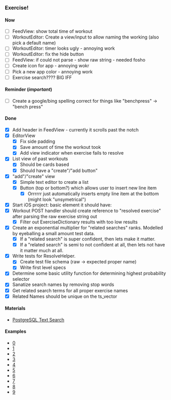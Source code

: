 ### Exercise!

####  Now

- [ ] FeedView: show total time of workout
- [ ] WorkoutEditor: Create a view/input to allow naming the working (also pick a default name)
- [ ] WorkoutEditor: timer looks ugly - annoying work
- [ ] WorkoutEditor: fix the hide button
- [ ] FeedView: if could not parse - show raw string - needed fosho
- [ ] Create icon for app - annoying wokr
- [ ] Pick a new app color - annoying work
- [ ] Exercise search???? BIG IFF

#### Reminder (*important*)

- [ ] Create a google/bing spelling correct for things like "benchpress" -> "bench press"

#### Done

- [x] Add header in FeedView - currently it scrolls past the notch
- [x] EditorView
  - [x] Fix side padding
  - [x] Save amount of time the workout took
  - [x] Add view indicator when exercise fails to resolve
- [x] List view of past workouts
  - [x] Should be cards based
  - [x] Should have a "create"/"add button"
- [x] "add"/"create" view
  - [x] Simple text editor to create a list
  - [x] Button (top or bottom?) which allows user to insert new line item
    - [x] Orrrrrr just automatically inserts empty line item at the bottom (might look "unsymetrical")
- [x] Start iOS project: basic element it should have:
- [x] Workout POST handler should create reference to "resolved exercise" after parsing the raw exercise string out
  - [x] Filter out ExerciseDictionary results with too low results 
- [x] Create an exponential multiplier for "related searches" ranks. Modelled by eyeballing a small amount test data. 
  - [x] If a "related search" is super confident, then lets make it matter. 
  - [x] If a "related search" is semi to not confident at all, then lets not have it matter much at all.
- [x] Write tests for ResolveHelper. 
  - [x] Create test file schema (raw -> expected proper name)
  - [x] Write first level specs 
- [x] Determine some basic utility function for determining highest probability selector
- [x] Sanatize search names by removing stop words
- [x] Get related search terms for all proper exercise names 
- [x] Related Names should be unique on the ts_vector

#### Materials

* [PostgreSQL Text Search](http://shisaa.jp/postset/postgresql-full-text-search-part-3.html)

#### Examples

* [0](https://www.instagram.com/dailylifts365/)
* [1](https://www.instagram.com/p/BY7EIqvA1_C/)
* [2](https://www.instagram.com/p/B9ctyA0n4As/)
* [3](https://www.instagram.com/p/B9csO4Eh6Ez/)
* [4](https://www.instagram.com/p/B9clg8ulDe_/)
* [5](https://www.instagram.com/p/B9aIOuDj90c/)
* [6](https://www.instagram.com/p/B9c77IagavC/)
* [7](https://www.instagram.com/p/B9cz1s2jBsS/)
* [8](https://www.instagram.com/p/B9cgZZyFtSV/)
* [9](https://www.instagram.com/p/B9cdp77nLZr/)

